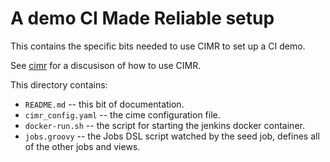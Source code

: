 # A demo CI Made Reliable setup

This contains the specific bits needed to use CIMR to set up a CI
demo.

See [cimr](https://github.com/hartzell/cimr) for a discusison of how to
use CIMR.

This directory contains:

- `README.md` -- this bit of documentation.
- `cimr_config.yaml` -- the cime configuration file.
- `docker-run.sh` -- the script for starting the jenkins docker
  container.
- `jobs.groovy` -- the Jobs DSL script watched by the seed job,
  defines all of the other jobs and views.
